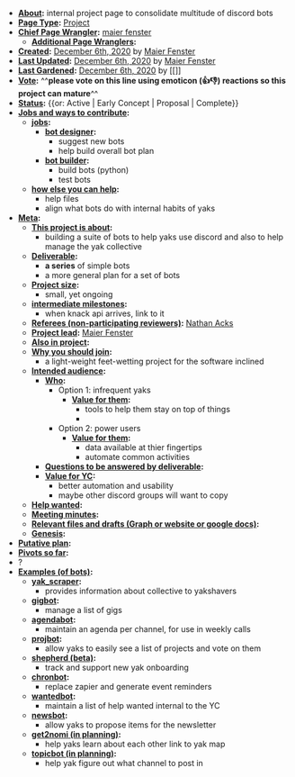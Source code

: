 - **[About](<About.md>):** internal project page to consolidate multitude of discord bots
- **[Page Type](<Page Type.md>):** [Project](<Project.md>)
- **[Chief Page Wrangler](<Chief Page Wrangler.md>):** [maier fenster](<maier fenster.md>)
    - **[Additional Page Wranglers](<Additional Page Wranglers.md>):** 
- **[Created](<Created.md>):** [December 6th, 2020](<December 6th, 2020.md>) by [Maier Fenster](<Maier Fenster.md>)
- **[Last Updated](<Last Updated.md>):** [December 6th, 2020](<December 6th, 2020.md>) by [Maier Fenster](<Maier Fenster.md>)
- **[Last Gardened](<Last Gardened.md>):** [December 6th, 2020](<December 6th, 2020.md>) by [[]]
- **[Vote](<Vote.md>):** ^^**please vote on this line using emoticon (👍👎) reactions so this project can mature**^^
- **[Status](<Status.md>):** {{or: Active | Early Concept | Proposal | Complete}}
- **[Jobs and ways to contribute](<Jobs and ways to contribute.md>):**
    - **[jobs](<jobs.md>):**
        - **[bot designer](<bot designer.md>):**
            - suggest new bots
            - help build overall bot plan
        - **[bot builder](<bot builder.md>):**
            - build bots (python)
            - test bots
    - **[how else you can help](<how else you can help.md>):**
        - help files
        - align what bots do with internal habits of yaks
- **[Meta](<Meta.md>):**
    - **[This project is about](<This project is about.md>):**
        - building a suite of bots to help yaks use discord and also to help manage the yak collective
    - **[Deliverable](<Deliverable.md>):**
        - **a series** of simple bots
        - a more general plan for a set of bots
    - **[Project size](<Project size.md>):**
        - small, yet ongoing
    - **[intermediate milestones](<intermediate milestones.md>):**
        - when knack api arrives, link to it
    - **[Referees (non-participating reviewers)](<Referees (non-participating reviewers).md>):** [Nathan Acks](<Nathan Acks.md>)
    - **[Project lead](<Project lead.md>):** [Maier Fenster](<Maier Fenster.md>)
    - **[Also in project](<Also in project.md>):** 
    - **[Why you should join](<Why you should join.md>):**
        - a light-weight feet-wetting project for the software inclined
    - **[Intended audience](<Intended audience.md>):**
        - **[Who](<Who.md>):**
            - Option 1: infrequent yaks
                - **[Value for them](<Value for them.md>):**
                    - tools to help them stay on top of things
                    - 
            - Option 2: power users
                - **[Value for them](<Value for them.md>):**
                    - data available at thier fingertips
                    - automate common activities
        - **[Questions to be answered by deliverable](<Questions to be answered by deliverable.md>):**
        - **[Value for YC](<Value for YC.md>):**
            - better automation and usability
            - maybe other discord groups will want to copy
    - **[Help wanted](<Help wanted.md>):**
    - **[Meeting minutes](<Meeting minutes.md>):**
    - **[Relevant files and drafts (Graph or website or google docs)](<Relevant files and drafts (Graph or website or google docs).md>):**
    - **[Genesis](<Genesis.md>):**
- **[Putative plan](<Putative plan.md>):**
- **[Pivots so far](<Pivots so far.md>):**
- ?
- **[Examples (of bots)](<Examples (of bots).md>):**
    - **[yak_scraper](<yak_scraper.md>):**
        - provides information about collective to yakshavers
    - **[gigbot](<gigbot.md>):**
        - manage a list of gigs
    - **[agendabot](<agendabot.md>):**
        - maintain an agenda per channel, for use in weekly calls
    - **[projbot](<projbot.md>):**
        - allow yaks to easily see a list of projects and vote on them 
    - **[shepherd (beta)](<shepherd (beta).md>):**
        - track and support new yak onboarding
    - **[chronbot](<chronbot.md>):**
        - replace zapier and generate event reminders
    - **[wantedbot](<wantedbot.md>):**
        - maintain a list of help wanted internal to the YC
    - **[newsbot](<newsbot.md>):**
        - allow yaks to propose items for the newsletter
    - **[get2nomi (in planning)](<get2nomi (in planning).md>):**
        - help yaks learn about each other  link to yak map
    - **[topicbot (in planning)](<topicbot (in planning).md>):**
        - help yak figure out what channel to post in
